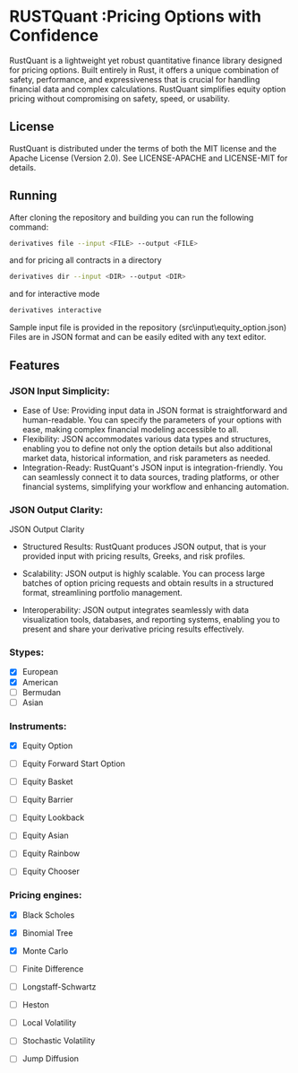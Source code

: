 # RUSTQuant :Pricing Options with Confidence
RustQuant is a lightweight yet robust quantitative finance library designed for pricing options.
Built entirely in Rust, it offers a unique combination of safety, performance, and expressiveness that is crucial
for handling financial data and complex calculations. RustQuant simplifies equity option pricing without compromising
on safety, speed, or usability.
## License
RustQuant is distributed under the terms of both the MIT license and the Apache License (Version 2.0).
See LICENSE-APACHE and LICENSE-MIT for details.
## Running
After cloning the repository and building you can run the following command:
```bash
derivatives file --input <FILE> --output <FILE>
````
and for pricing all contracts in a directory
```bash
derivatives dir --input <DIR> --output <DIR>
```
and for interactive mode
```bash
derivatives interactive
```

Sample input file is provided in the repository (src\input\equity_option.json)
Files are in JSON format and can be easily edited with any text editor.
## Features

### JSON Input Simplicity:

- Ease of Use: Providing input data in JSON format is straightforward and human-readable.
   You can specify the parameters of your options with ease, making complex financial modeling accessible to all.
- Flexibility: JSON accommodates various data types and structures, enabling you to define not only the option details but also additional market data, historical information, and risk parameters as needed.
- Integration-Ready: RustQuant's JSON input is integration-friendly. You can seamlessly connect it to data sources, trading platforms, or other financial systems, simplifying your workflow and enhancing automation.

### JSON Output Clarity:
JSON Output Clarity
- Structured Results: RustQuant produces JSON output, that is your provided input with pricing results, Greeks, and risk profiles.

- Scalability: JSON output is highly scalable.
  You can process large batches of option pricing requests and obtain results in a structured format, streamlining portfolio management.
- Interoperability: JSON output integrates seamlessly with data visualization tools, databases, and reporting systems, enabling you to present and share your derivative pricing results effectively.
### Stypes:
- [x] European
- [x] American
- [ ] Bermudan
- [ ] Asian

### Instruments:
- [x] Equity Option
- [ ] Equity Forward Start Option
- [ ] Equity Basket
- [ ] Equity Barrier
- [ ] Equity Lookback
- [ ] Equity Asian
- [ ] Equity Rainbow
- [ ] Equity Chooser


### Pricing engines:
- [x] Black Scholes
- [x] Binomial Tree
- [x] Monte Carlo
- [ ] Finite Difference
- [ ] Longstaff-Schwartz
- [ ] Heston
- [ ] Local Volatility
- [ ] Stochastic Volatility
- [ ] Jump Diffusion


